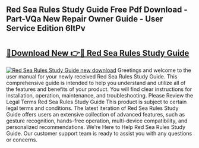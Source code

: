 ## Red Sea Rules Study Guide Free Pdf Download - Part-VQa New Repair Owner Guide - User Service Edition 6ItPv

# <h2><a href="http://bc63061.oget.top/?id=Red+Sea+Rules+Study+Guide">🔗Download New 👉🔴 Red Sea Rules Study Guide</a></h2>

[![Red Sea Rules Study Guide new download](https://i.imgur.com/5g1atiW.png)](http://bc63061.oget.top/?id=Red+Sea+Rules+Study+Guide)
Greetings and welcome to the user manual for your newly received Red Sea Rules Study Guide. This comprehensive guide is intended to help you understand and utilize all of the features and benefits of your product. You will find clear instructions for installation, operation, maintenance, and troubleshooting. Please Review the Legal Terms Red Sea Rules Study Guide This product is subject to certain legal terms and conditions. The latest iteration of Red Sea Rules Study Guide offers users an extensive collection of advanced features, such as gesture recognition, hands-free operation, multi-device compatibility, and personalized recommendations. We're Here to Help Red Sea Rules Study Guide. Our customer support team is ready to assist you with any questions or concerns.
